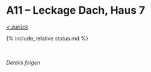 # A11 &ndash; Leckage Dach, Haus 7

_[&lt; zurück](../../index.md)_

{% include_relative status.md %}

<br/><br/>
_Details folgen_
